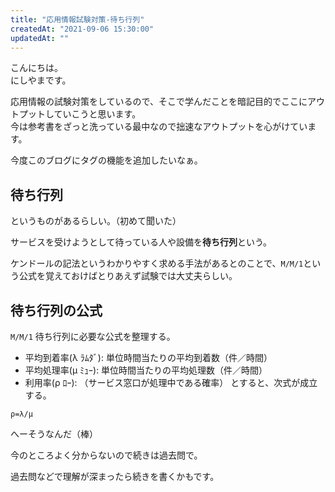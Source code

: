 ```yaml
---
title: "応用情報試験対策-待ち行列"
createdAt: "2021-09-06 15:30:00"
updatedAt: ""
---
```


こんにちは。<br>
にしやまです。

応用情報の試験対策をしているので、そこで学んだことを暗記目的でここにアウトプットしていこうと思います。<br>
今は参考書をざっと洗っている最中なので拙速なアウトプットを心がけています。

今度このブログにタグの機能を追加したいなぁ。

## 待ち行列

というものがあるらしい。（初めて聞いた）

サービスを受けようとして待っている人や設備を**待ち行列**という。

ケンドールの記法というわかりやすく求める手法があるとのことで、`M/M/1`という公式を覚えておけばとりあえず試験では大丈夫らしい。

## 待ち行列の公式

`M/M/1` 待ち行列に必要な公式を整理する。
- 平均到着率(λ ﾗﾑﾀﾞ): 単位時間当たりの平均到着数（件／時間）
- 平均処理率(μ ﾐｭｰ): 単位時間当たりの平均処理数（件／時間）
- 利用率(ρ ﾛｰ): （サービス窓口が処理中である確率）
とすると、次式が成立する。
```
ρ=λ/μ
```
へーそうなんだ（棒）


今のところよく分からないので続きは過去問で。

過去問などで理解が深まったら続きを書くかもです。
